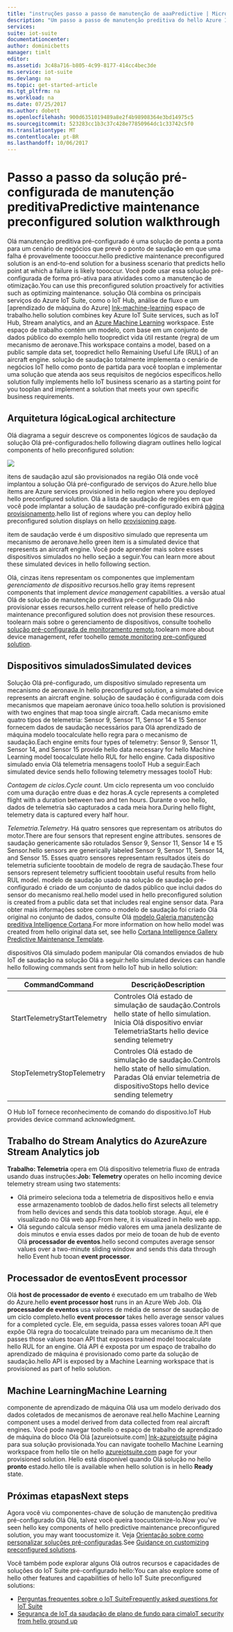 ```yaml
---
title: "instruções passo a passo de manutenção de aaaPredictive | Microsoft Docs"
description: "Um passo a passo de manutenção preditiva do hello Azure IoT pré-configurado solução."
services: 
suite: iot-suite
documentationcenter: 
author: dominicbetts
manager: timlt
editor: 
ms.assetid: 3c48a716-b805-4c99-8177-414cc4bec3de
ms.service: iot-suite
ms.devlang: na
ms.topic: get-started-article
ms.tgt_pltfrm: na
ms.workload: na
ms.date: 07/25/2017
ms.author: dobett
ms.openlocfilehash: 900d6351019489a8e2f4b98908364e3bd14975c5
ms.sourcegitcommit: 523283cc1b3c37c428e77850964dc1c33742c5f0
ms.translationtype: MT
ms.contentlocale: pt-BR
ms.lasthandoff: 10/06/2017
---
```

# <a name="predictive-maintenance-preconfigured-solution-walkthrough"></a><span data-ttu-id="9f13e-103">Passo a passo da solução pré-configurada de manutenção preditiva</span><span class="sxs-lookup"><span data-stu-id="9f13e-103">Predictive maintenance preconfigured solution walkthrough</span></span>

<span data-ttu-id="9f13e-104">Olá manutenção preditiva pré-configurado é uma solução de ponta a ponta para um cenário de negócios que prevê o ponto de saudação em que uma falha é provavelmente toooccur.</span><span class="sxs-lookup"><span data-stu-id="9f13e-104">hello predictive maintenance preconfigured solution is an end-to-end solution for a business scenario that predicts hello point at which a failure is likely toooccur.</span></span> <span data-ttu-id="9f13e-105">Você pode usar essa solução pré-configurada de forma pró-ativa para atividades como a manutenção de otimização.</span><span class="sxs-lookup"><span data-stu-id="9f13e-105">You can use this preconfigured solution proactively for activities such as optimizing maintenance.</span></span> <span data-ttu-id="9f13e-106">solução Olá combina os principais serviços do Azure IoT Suite, como o IoT Hub, análise de fluxo e um [aprendizado de máquina do Azure] [ lnk-machine-learning] espaço de trabalho.</span><span class="sxs-lookup"><span data-stu-id="9f13e-106">hello solution combines key Azure IoT Suite services, such as IoT Hub, Stream analytics, and an [Azure Machine Learning][lnk-machine-learning] workspace.</span></span> <span data-ttu-id="9f13e-107">Este espaço de trabalho contém um modelo, com base em um conjunto de dados público do exemplo hello toopredict vida útil restante (regra) de um mecanismo de aeronave.</span><span class="sxs-lookup"><span data-stu-id="9f13e-107">This workspace contains a model, based on a public sample data set, toopredict hello Remaining Useful Life (RUL) of an aircraft engine.</span></span> <span data-ttu-id="9f13e-108">solução de saudação totalmente implementa o cenário de negócios IoT hello como ponto de partida para você tooplan e implementar uma solução que atenda aos seus requisitos de negócios específicos.</span><span class="sxs-lookup"><span data-stu-id="9f13e-108">hello solution fully implements hello IoT business scenario as a starting point for you tooplan and implement a solution that meets your own specific business requirements.</span></span>

## <a name="logical-architecture"></a><span data-ttu-id="9f13e-109">Arquitetura lógica</span><span class="sxs-lookup"><span data-stu-id="9f13e-109">Logical architecture</span></span>

<span data-ttu-id="9f13e-110">Olá diagrama a seguir descreve os componentes lógicos de saudação da solução Olá pré-configurados:</span><span class="sxs-lookup"><span data-stu-id="9f13e-110">hello following diagram outlines hello logical components of hello preconfigured solution:</span></span>

![][img-architecture]

<span data-ttu-id="9f13e-111">itens de saudação azul são provisionados na região Olá onde você implantou a solução Olá pré-configurado de serviços do Azure.</span><span class="sxs-lookup"><span data-stu-id="9f13e-111">hello blue items are Azure services provisioned in hello region where you deployed hello preconfigured solution.</span></span> <span data-ttu-id="9f13e-112">Olá a lista de saudação de regiões em que você pode implantar a solução de saudação pré-configurado exibirá [página provisionamento][lnk-azureiotsuite].</span><span class="sxs-lookup"><span data-stu-id="9f13e-112">hello list of regions where you can deploy hello preconfigured solution displays on hello [provisioning page][lnk-azureiotsuite].</span></span>

<span data-ttu-id="9f13e-113">item de saudação verde é um dispositivo simulado que representa um mecanismo de aeronave.</span><span class="sxs-lookup"><span data-stu-id="9f13e-113">hello green item is a simulated device that represents an aircraft engine.</span></span> <span data-ttu-id="9f13e-114">Você pode aprender mais sobre esses dispositivos simulados no hello seção a seguir.</span><span class="sxs-lookup"><span data-stu-id="9f13e-114">You can learn more about these simulated devices in hello following section.</span></span>

<span data-ttu-id="9f13e-115">Olá, cinzas itens representam os componentes que implementam *gerenciamento de dispositivo* recursos.</span><span class="sxs-lookup"><span data-stu-id="9f13e-115">hello gray items represent components that implement *device management* capabilities.</span></span> <span data-ttu-id="9f13e-116">a versão atual Olá de solução de manutenção preditiva pré-configurado Olá não provisionar esses recursos.</span><span class="sxs-lookup"><span data-stu-id="9f13e-116">hello current release of hello predictive maintenance preconfigured solution does not provision these resources.</span></span> <span data-ttu-id="9f13e-117">toolearn mais sobre o gerenciamento de dispositivos, consulte toohello [solução pré-configurada de monitoramento remoto][lnk-remote-monitoring].</span><span class="sxs-lookup"><span data-stu-id="9f13e-117">toolearn more about device management, refer toohello [remote monitoring pre-configured solution][lnk-remote-monitoring].</span></span>

## <a name="simulated-devices"></a><span data-ttu-id="9f13e-118">Dispositivos simulados</span><span class="sxs-lookup"><span data-stu-id="9f13e-118">Simulated devices</span></span>

<span data-ttu-id="9f13e-119">Solução Olá pré-configurado, um dispositivo simulado representa um mecanismo de aeronave.</span><span class="sxs-lookup"><span data-stu-id="9f13e-119">In hello preconfigured solution, a simulated device represents an aircraft engine.</span></span> <span data-ttu-id="9f13e-120">solução de saudação é configurada com dois mecanismos que mapeiam aeronave único tooa.</span><span class="sxs-lookup"><span data-stu-id="9f13e-120">hello solution is provisioned with two engines that map tooa single aircraft.</span></span> <span data-ttu-id="9f13e-121">Cada mecanismo emite quatro tipos de telemetria: Sensor 9, Sensor 11, Sensor 14 e 15 Sensor fornecem dados de saudação necessários para Olá aprendizado de máquina modelo toocalculate hello regra para o mecanismo de saudação.</span><span class="sxs-lookup"><span data-stu-id="9f13e-121">Each engine emits four types of telemetry: Sensor 9, Sensor 11, Sensor 14, and Sensor 15 provide hello data necessary for hello Machine Learning model toocalculate hello RUL for hello engine.</span></span> <span data-ttu-id="9f13e-122">Cada dispositivo simulado envia Olá telemetria mensagens tooIoT Hub a seguir:</span><span class="sxs-lookup"><span data-stu-id="9f13e-122">Each simulated device sends hello following telemetry messages tooIoT Hub:</span></span>

<span data-ttu-id="9f13e-123">*Contagem de ciclos*.</span><span class="sxs-lookup"><span data-stu-id="9f13e-123">*Cycle count*.</span></span> <span data-ttu-id="9f13e-124">Um ciclo representa um voo concluído com uma duração entre duas e dez horas.</span><span class="sxs-lookup"><span data-stu-id="9f13e-124">A cycle represents a completed flight with a duration between two and ten hours.</span></span> <span data-ttu-id="9f13e-125">Durante o voo hello, dados de telemetria são capturados a cada meia hora.</span><span class="sxs-lookup"><span data-stu-id="9f13e-125">During hello flight, telemetry data is captured every half hour.</span></span>

<span data-ttu-id="9f13e-126">*Telemetria*.</span><span class="sxs-lookup"><span data-stu-id="9f13e-126">*Telemetry*.</span></span> <span data-ttu-id="9f13e-127">Há quatro sensores que representam os atributos do motor.</span><span class="sxs-lookup"><span data-stu-id="9f13e-127">There are four sensors that represent engine attributes.</span></span> <span data-ttu-id="9f13e-128">sensores de saudação genericamente são rotulados Sensor 9, Sensor 11, Sensor 14 e 15 Sensor.</span><span class="sxs-lookup"><span data-stu-id="9f13e-128">hello sensors are generically labeled Sensor 9, Sensor 11, Sensor 14, and Sensor 15.</span></span> <span data-ttu-id="9f13e-129">Esses quatro sensores representam resultados úteis do telemetria suficiente tooobtain de modelo de regra de saudação.</span><span class="sxs-lookup"><span data-stu-id="9f13e-129">These four sensors represent telemetry sufficient tooobtain useful results from hello RUL model.</span></span> <span data-ttu-id="9f13e-130">modelo de saudação usado na solução de saudação pré-configurado é criado de um conjunto de dados público que inclui dados do sensor do mecanismo real.</span><span class="sxs-lookup"><span data-stu-id="9f13e-130">hello model used in hello preconfigured solution is created from a public data set that includes real engine sensor data.</span></span> <span data-ttu-id="9f13e-131">Para obter mais informações sobre como o modelo de saudação foi criado Olá original no conjunto de dados, consulte Olá [modelo Galeria manutenção preditiva Intelligence Cortana][lnk-cortana-analytics].</span><span class="sxs-lookup"><span data-stu-id="9f13e-131">For more information on how hello model was created from hello original data set, see hello [Cortana Intelligence Gallery Predictive Maintenance Template][lnk-cortana-analytics].</span></span>

<span data-ttu-id="9f13e-132">dispositivos Olá simulado podem manipular Olá comandos enviados de hub IoT de saudação na solução Olá a seguir:</span><span class="sxs-lookup"><span data-stu-id="9f13e-132">hello simulated devices can handle hello following commands sent from hello IoT hub in hello solution:</span></span>

| <span data-ttu-id="9f13e-133">Command</span><span class="sxs-lookup"><span data-stu-id="9f13e-133">Command</span></span> | <span data-ttu-id="9f13e-134">Descrição</span><span class="sxs-lookup"><span data-stu-id="9f13e-134">Description</span></span> |
| --- | --- |
| <span data-ttu-id="9f13e-135">StartTelemetry</span><span class="sxs-lookup"><span data-stu-id="9f13e-135">StartTelemetry</span></span> |<span data-ttu-id="9f13e-136">Controles Olá estado de simulação de saudação.</span><span class="sxs-lookup"><span data-stu-id="9f13e-136">Controls hello state of hello simulation.</span></span><br/><span data-ttu-id="9f13e-137">Inicia Olá dispositivo enviar Telemetria</span><span class="sxs-lookup"><span data-stu-id="9f13e-137">Starts hello device sending telemetry</span></span> |
| <span data-ttu-id="9f13e-138">StopTelemetry</span><span class="sxs-lookup"><span data-stu-id="9f13e-138">StopTelemetry</span></span> |<span data-ttu-id="9f13e-139">Controles Olá estado de simulação de saudação.</span><span class="sxs-lookup"><span data-stu-id="9f13e-139">Controls hello state of hello simulation.</span></span><br/><span data-ttu-id="9f13e-140">Paradas Olá enviar telemetria de dispositivo</span><span class="sxs-lookup"><span data-stu-id="9f13e-140">Stops hello device sending telemetry</span></span> |

<span data-ttu-id="9f13e-141">O Hub IoT fornece reconhecimento de comando do dispositivo.</span><span class="sxs-lookup"><span data-stu-id="9f13e-141">IoT Hub provides device command acknowledgment.</span></span>

## <a name="azure-stream-analytics-job"></a><span data-ttu-id="9f13e-142">Trabalho do Stream Analytics do Azure</span><span class="sxs-lookup"><span data-stu-id="9f13e-142">Azure Stream Analytics job</span></span>

<span data-ttu-id="9f13e-143">**Trabalho: Telemetria** opera em Olá dispositivo telemetria fluxo de entrada usando duas instruções:</span><span class="sxs-lookup"><span data-stu-id="9f13e-143">**Job: Telemetry** operates on hello incoming device telemetry stream using two statements:</span></span>

* <span data-ttu-id="9f13e-144">Olá primeiro seleciona toda a telemetria de dispositivos hello e envia esse armazenamento tooblob de dados.</span><span class="sxs-lookup"><span data-stu-id="9f13e-144">hello first selects all telemetry from hello devices and sends this data tooblob storage.</span></span> <span data-ttu-id="9f13e-145">Aqui, ele é visualizado no Olá web app.</span><span class="sxs-lookup"><span data-stu-id="9f13e-145">From here, it is visualized in hello web app.</span></span>
* <span data-ttu-id="9f13e-146">Olá segundo calcula sensor médio valores em uma janela deslizante de dois minutos e envia esses dados por meio de tooan de hub de evento Olá **processador de eventos**.</span><span class="sxs-lookup"><span data-stu-id="9f13e-146">hello second computes average sensor values over a two-minute sliding window and sends this data through hello Event hub tooan **event processor**.</span></span>

## <a name="event-processor"></a><span data-ttu-id="9f13e-147">Processador de eventos</span><span class="sxs-lookup"><span data-stu-id="9f13e-147">Event processor</span></span>
<span data-ttu-id="9f13e-148">Olá **host de processador de evento** é executado em um trabalho de Web do Azure.</span><span class="sxs-lookup"><span data-stu-id="9f13e-148">hello **event processor host** runs in an Azure Web Job.</span></span> <span data-ttu-id="9f13e-149">Olá **processador de eventos** usa valores de média de sensor de saudação de um ciclo completo.</span><span class="sxs-lookup"><span data-stu-id="9f13e-149">hello **event processor** takes hello average sensor values for a completed cycle.</span></span> <span data-ttu-id="9f13e-150">Ele, em seguida, passa esses valores tooan API que expõe Olá regra do toocalculate treinado para um mecanismo de.</span><span class="sxs-lookup"><span data-stu-id="9f13e-150">It then passes those values tooan API that exposes trained model toocalculate hello RUL for an engine.</span></span> <span data-ttu-id="9f13e-151">Olá API é exposta por um espaço de trabalho do aprendizado de máquina é provisionado como parte da solução de saudação.</span><span class="sxs-lookup"><span data-stu-id="9f13e-151">hello API is exposed by a Machine Learning workspace that is provisioned as part of hello solution.</span></span>

## <a name="machine-learning"></a><span data-ttu-id="9f13e-152">Machine Learning</span><span class="sxs-lookup"><span data-stu-id="9f13e-152">Machine Learning</span></span>
<span data-ttu-id="9f13e-153">componente de aprendizado de máquina Olá usa um modelo derivado dos dados coletados de mecanismos de aeronave real.</span><span class="sxs-lookup"><span data-stu-id="9f13e-153">hello Machine Learning component uses a model derived from data collected from real aircraft engines.</span></span> <span data-ttu-id="9f13e-154">Você pode navegar toohello o espaço de trabalho de aprendizado de máquina do bloco Olá Olá [azureiotsuite.com] [ lnk-azureiotsuite] página para sua solução provisionada.</span><span class="sxs-lookup"><span data-stu-id="9f13e-154">You can navigate toohello Machine Learning workspace from hello tile on hello [azureiotsuite.com][lnk-azureiotsuite] page for your provisioned solution.</span></span> <span data-ttu-id="9f13e-155">Hello está disponível quando Olá solução no hello **pronto** estado.</span><span class="sxs-lookup"><span data-stu-id="9f13e-155">hello tile is available when hello solution is in hello **Ready** state.</span></span>


## <a name="next-steps"></a><span data-ttu-id="9f13e-156">Próximas etapas</span><span class="sxs-lookup"><span data-stu-id="9f13e-156">Next steps</span></span>
<span data-ttu-id="9f13e-157">Agora você viu componentes-chave de solução de manutenção preditiva pré-configurado Olá Olá, talvez você queira toocustomize-lo.</span><span class="sxs-lookup"><span data-stu-id="9f13e-157">Now you've seen hello key components of hello predictive maintenance preconfigured solution, you may want toocustomize it.</span></span> <span data-ttu-id="9f13e-158">Veja [Orientação sobre como personalizar soluções pré-configuradas][lnk-customize].</span><span class="sxs-lookup"><span data-stu-id="9f13e-158">See [Guidance on customizing preconfigured solutions][lnk-customize].</span></span>

<span data-ttu-id="9f13e-159">Você também pode explorar alguns Olá outros recursos e capacidades de soluções do IoT Suite pré-configurado hello:</span><span class="sxs-lookup"><span data-stu-id="9f13e-159">You can also explore some of hello other features and capabilities of hello IoT Suite preconfigured solutions:</span></span>

* <span data-ttu-id="9f13e-160">[Perguntas frequentes sobre o IoT Suite][lnk-faq]</span><span class="sxs-lookup"><span data-stu-id="9f13e-160">[Frequently asked questions for IoT Suite][lnk-faq]</span></span>
* <span data-ttu-id="9f13e-161">[Segurança de IoT da saudação de plano de fundo para cima][lnk-security-groundup]</span><span class="sxs-lookup"><span data-stu-id="9f13e-161">[IoT security from hello ground up][lnk-security-groundup]</span></span>

[img-architecture]: media/iot-suite-predictive-walkthrough/architecture.png

[lnk-remote-monitoring]: iot-suite-remote-monitoring-sample-walkthrough.md
[lnk-cortana-analytics]: http://gallery.cortanaintelligence.com/Collection/Predictive-Maintenance-Template-3
[lnk-azureiotsuite]: https://www.azureiotsuite.com/
[lnk-customize]: iot-suite-guidance-on-customizing-preconfigured-solutions.md
[lnk-faq]: iot-suite-faq.md
[lnk-security-groundup]: securing-iot-ground-up.md
[lnk-machine-learning]: https://azure.microsoft.com/services/machine-learning/